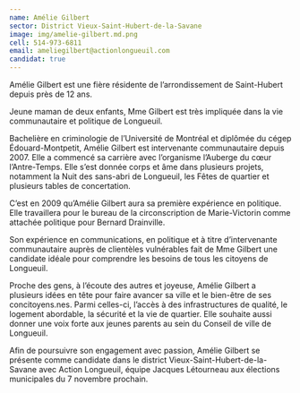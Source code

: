 ```yaml
---
name: Amélie Gilbert
sector: District Vieux-Saint-Hubert-de-la-Savane
image: img/amelie-gilbert.md.png
cell: 514-973-6811
email: ameliegilbert@actionlongueuil.com
candidat: true
---
```

Amélie Gilbert est une fière résidente de l’arrondissement de Saint-Hubert depuis près de 12 ans.

Jeune maman de deux enfants, Mme Gilbert est très impliquée dans la vie communautaire et politique de Longueuil.

Bachelière en criminologie de l’Université de Montréal et diplômée du cégep Édouard-Montpetit, Amélie Gilbert est intervenante communautaire depuis 2007. Elle a commencé sa carrière avec l’organisme l’Auberge du cœur l’Antre-Temps. Elle s’est donnée corps et âme dans plusieurs projets, notamment la Nuit des sans-abri de Longueuil, les Fêtes de quartier et plusieurs tables de concertation.

C’est en 2009 qu’Amélie Gilbert aura sa première expérience en politique. Elle travaillera pour le bureau de la circonscription de Marie-Victorin comme attachée politique pour Bernard Drainville.

Son expérience en communications, en politique et à titre d’intervenante communautaire auprès de clientèles vulnérables fait de Mme Gilbert une candidate idéale pour comprendre les besoins de tous les citoyens de Longueuil.

Proche des gens, à l’écoute des autres et joyeuse, Amélie Gilbert a plusieurs idées en tête pour faire avancer sa ville et le bien-être de ses concitoyens.nes. Parmi celles-ci, l’accès à des infrastructures de qualité, le logement abordable, la sécurité et la vie de quartier. Elle souhaite aussi donner une voix forte aux jeunes parents au sein du Conseil de ville de Longueuil.

Afin de poursuivre son engagement avec passion, Amélie Gilbert se présente comme candidate dans le district Vieux-Saint-Hubert-de-la-Savane avec Action Longueuil, équipe Jacques Létourneau aux élections municipales du 7 novembre prochain.